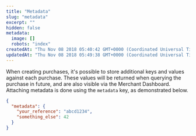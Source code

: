 ```yaml
---
title: "Metadata"
slug: "metadata"
excerpt: ""
hidden: false
metadata: 
  image: []
  robots: "index"
createdAt: "Thu Nov 08 2018 05:40:42 GMT+0000 (Coordinated Universal Time)"
updatedAt: "Thu Nov 08 2018 05:49:38 GMT+0000 (Coordinated Universal Time)"
---
```

When creating purchases, it's possible to store additional keys and values against each purchase. These values will be returned when querying the purchase in future, and are also visible via the Merchant Dashboard. Attaching metadata is done using the `metadata` key, as demonstrated below.

```json Metadata Example
{
  "metadata": {
    "your_reference": "abcd1234",
    "something_else": 42
  }
}
```
